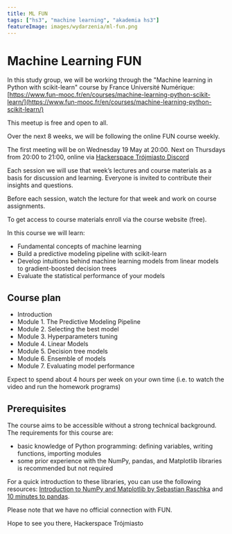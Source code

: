 ```yaml
---
title: ML FUN
tags: ["hs3", "machine learning", "akademia hs3"]
featureImage: images/wydarzenia/ml-fun.png
---
```


# Machine Learning FUN

In this study group, we will be working through the "Machine learning in Python with scikit-learn" course by France Université Numérique: [https://www.fun-mooc.fr/en/courses/machine-learning-python-scikit-learn/](https://www.fun-mooc.fr/en/courses/machine-learning-python-scikit-learn/)

This meetup is free and open to all.

Over the next 8 weeks, we will be following the online FUN course weekly.

The first meeting will be on Wednesday 19 May at 20:00. Next on Thursdays from 20:00 to 21:00, online via [Hackerspace Trójmiasto Discord](https://hs3.pl/join)

Each session we will use that week’s lectures and course materials as a basis for discussion and learning. Everyone is invited to contribute their insights and questions.

Before each session, watch the lecture for that week and work on course assignments.

To get access to course materials enroll via the course website (free).

In this course we will learn:

- Fundamental concepts of machine learning
- Build a predictive modeling pipeline with scikit-learn
- Develop intuitions behind machine learning models from linear models to gradient-boosted decision trees
- Evaluate the statistical performance of your models

## Course plan

- Introduction
- Module 1. The Predictive Modeling Pipeline
- Module 2. Selecting the best model
- Module 3. Hyperparameters tuning
- Module 4. Linear Models
- Module 5. Decision tree models
- Module 6. Ensemble of models
- Module 7. Evaluating model performance

Expect to spend about 4 hours per week on your own time (i.e. to watch the video and run the homework programs)

## Prerequisites

The course aims to be accessible without a strong technical background. The requirements for this course are:

- basic knowledge of Python programming: defining variables, writing functions, importing modules
- some prior experience with the NumPy, pandas, and Matplotlib libraries is recommended but not required

For a quick introduction to these libraries, you can use the following resources: [Introduction to NumPy and Matplotlib by Sebastian Raschka](https://sebastianraschka.com/blog/2020/numpy-intro.html) and [10 minutes to pandas](https://pandas.pydata.org/pandas-docs/stable/user_guide/10min.html).

Please note that we have no official connection with FUN.

Hope to see you there,
Hackerspace Trójmiasto